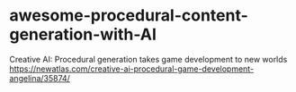 # awesome-procedural-content-generation-with-AI
Creative AI: Procedural generation takes game development to new worlds https://newatlas.com/creative-ai-procedural-game-development-angelina/35874/
